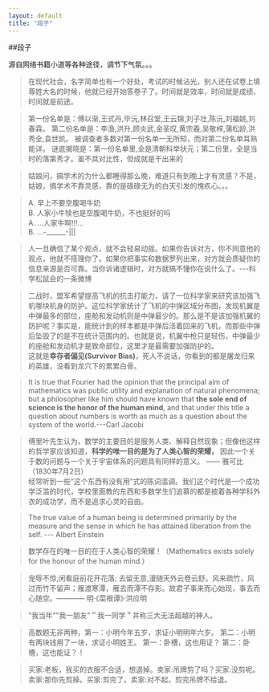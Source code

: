 ```yaml
---
layout: default
title: "段子"
---
```



##段子

源自网络书籍小道等各种途径，调节下气氛。。。

> 在现代社会，名字简单也有一个好处，考试的时候沾光，别人还在试卷上填尊姓大名的时候，他就已经开始答卷子了。时间就是效率，时间就是成绩、时间就是前途。

> 第一份名单是：傅以渐,王式丹,毕沅,林召堂,王云锦,刘子壮,陈沅,刘福姚,刘春霖。
第二份名单是：李渔,洪升,顾炎武,金圣叹,黄宗羲,吴敬梓,蒲松龄,洪秀全,袁世凯。
被调查者多数对第一份名单一无所知，而对第二份名单耳熟能详。
谜底揭晓是：第一份名单里,全是清朝科举状元；第二份里，全是当时的落第秀才。虽不具对比性，但成就是干出来的

> 姑娘问，搞学术的为什么都睡得那么晚，难道只有到晚上才有灵感？不是，姑娘，搞学术不靠灵感，靠的是碌碌无为的白天引发的愧疚心。。。

> A. 早上不要空腹喝牛奶  
B. 人家小牛犊也是空腹喝牛奶，不也挺好的吗  
A. ...人家牛啊!!!...  
B. ...-______-|||

> 人一旦确信了某个观点，就不会轻易动摇。如果你告诉对方，你不同意他的观点，他就不搭理你了。如果你把事实和数据罗列出来，对方就会质疑你的信息来源是否可靠。当你诉诸逻辑时，对方就搞不懂你在说什么了。---科学松鼠会的一条微博

> 二战时，盟军希望提高飞机的抗击打能力，请了一位科学家来研究该加强飞机哪块机身的防护。这位科学家统计了飞机的中弹区域分布图，发现机翼是中弹最多的部位，座舱和发动机则是中弹最少的。那么是不是该加强机翼的防护呢？事实是，能统计到的样本都是中弹后活着回来的飞机，而那些中弹后坠毁了的是不在统计范围内的。也就是说，机翼中枪只是轻伤，中弹最少的座舱和发动机才是致命部位，这里才是最需要加强防护的。  
这就是**幸存者偏见(Survivor Bias)**，死人不说话，你看到的都是屠龙归来的英雄，没看到龙穴下的累累白骨。

> It is true that Fourier had the opinion that the principal aim of mathematics was public utility and explanation of natural phenomena; but a philosopher like him should have known that **the sole end of science is the honor of the human mind**, and that under this title a question about numbers is worth as much as a question about the system of the world.---Carl Jacobi

> 傅里叶先生认为，数学的主要目的是服务人类、解释自然现象；但像他这样的哲学家应该知道，**科学的唯一目的是为了人类心智的荣耀，** 因此一个关于数的问题与一个关于宇宙体系的问题具有同样的意义。   ——  雅可比 （1830年7月2日）  
经常听到一些“这个东西有没有用”式的陈词滥调。我们这个时代是一个成功学泛滥的时代，学校里面教的东西和多数学生们追慕的都是披着各种学科外衣的成功学，而不是追求心灵的自由。

> The true value of a human being is determined primarily by the measure and the sense in which he has attained liberation from the self. --- Albert Einstein

> 数学存在的唯一目的在于人类心智的荣耀！（Mathematics exists solely for the honour of the human mind.）

> 宠辱不惊,闲看庭前花开花落; 去留无意,漫随天外云卷云舒。风来疏竹，风过而竹不留声；雁渡寒潭，雁去而潭不存影。故君子事来而心始现，事去而心随空。———— 明·《菜根谭》·洪应明

> “我当年“"我一朋友"＂我一同学＂并称三大无法超越的神人。

> 高数题无非两种，第一：小明今年五岁，求证小明明年六岁。 第二：小明有两块钱用了一块，求证小明姓王。 第一：卧槽，这也用证？ 第二：卧槽，这也能证？！

> 买家:老板，我买的衣服不合适，想退掉。卖家:吊牌剪了吗？买家:没剪呢。卖家:那你先剪掉。买家:剪完了。卖家:对不起，剪完吊牌不给退。